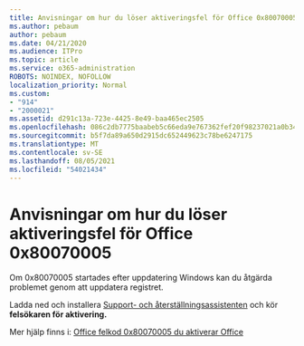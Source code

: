 ```yaml
---
title: Anvisningar om hur du löser aktiveringsfel för Office 0x80070005
ms.author: pebaum
author: pebaum
ms.date: 04/21/2020
ms.audience: ITPro
ms.topic: article
ms.service: o365-administration
ROBOTS: NOINDEX, NOFOLLOW
localization_priority: Normal
ms.custom:
- "914"
- "2000021"
ms.assetid: d291c13a-723e-4425-8e49-baa465ec2505
ms.openlocfilehash: 086c2db7775baabeb5c66eda9e767362fef20f98237021a0b348d8e5d50392b6
ms.sourcegitcommit: b5f7da89a650d2915dc652449623c78be6247175
ms.translationtype: MT
ms.contentlocale: sv-SE
ms.lasthandoff: 08/05/2021
ms.locfileid: "54021434"
---
```

# <a name="steps-to-resolve-office-activation-error-0x80070005"></a>Anvisningar om hur du löser aktiveringsfel för Office 0x80070005

Om 0x80070005 startades efter uppdatering Windows kan du åtgärda problemet genom att uppdatera registret.
  
Ladda ned och installera [Support- och återställningsassistenten](https://aka.ms/SARA-OfficeActivation-Alchemy) och kör **felsökaren för aktivering.**
  
Mer hjälp finns i: [Office felkod 0x80070005 du aktiverar Office](https://support.office.com/article/7aa7600f-df57-4aef-81d2-25509c66f865)
  